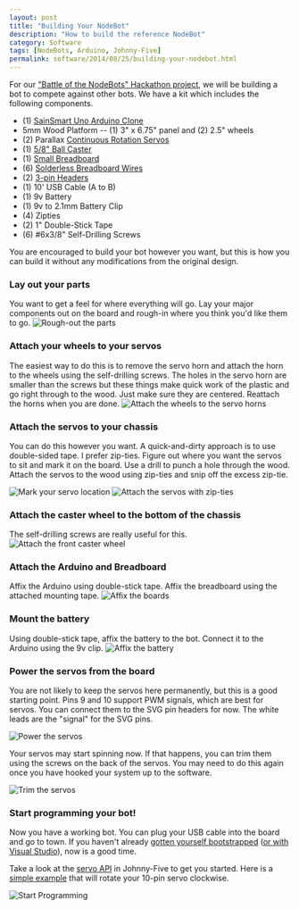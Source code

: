 ```yaml
---
layout: post
title: "Building Your NodeBot"
description: "How to build the reference NodeBot"
category: Software
tags: [NodeBots, Arduino, Johnny-Five]
permalink: software/2014/08/25/building-your-nodebot.html
---
```


For our ["Battle of the NodeBots" Hackathon project](/software/2014/08/23/rise-of-the-nodebots.html), we will be building a bot to compete against other bots.  We have a kit which includes the following components.  

- (1) [SainSmart Uno Arduino Clone](http://www.sainsmart.com/sainsmart-uno-r3-atmega328-au-development-board-compatible-with-arduino-uno-r3.html)
- 5mm Wood Platform -- (1) 3" x 6.75" panel and (2) 2.5" wheels
- (2) Parallax [Continuous Rotation Servos](http://www.parallax.com/product/900-00008)
- (1) [5/8" Ball Caster](http://www.amazon.com/TruePower-Roller-Ball-Transfer-Bearings/dp/B009KAQVWC/ref=sr_1_4)
- (1) [Small Breadboard](http://www.amazon.com/SYB-170-Color-Board-Small-Bread/dp/B00ARUF2JM/ref=sr_1_2)
- (6) [Solderless Breadboard Wires](http://www.amazon.com/Wosang-Solderless-Flexible-Breadboard-Jumper/dp/B005TZJ0AM/ref=pd_bxgy_e_img_y)
- (2) [3-pin Headers](http://www.amazon.com/5pcs-Angle-Single-Header-Strip/dp/B0079SK5MO/ref=sr_1_4)
- (1) 10' USB Cable (A to B)
- (1) 9v Battery
- (1) 9v to 2.1mm Battery Clip
- (4) Zipties
- (2) 1" Double-Stick Tape
- (6) #6x3/8" Self-Drilling Screws

You are encouraged to build your bot however you want, but this is how you can build it without any modifications from the original design.

### Lay out your parts
You want to get a feel for where everything will go.  Lay your major components out on the board and rough-in where you think you'd like them to go.
![Rough-out the parts](/images/nodebot-assemble/nodebot-rough-out.JPG)

### Attach your wheels to your servos
The easiest way to do this is to remove the servo horn and attach the horn to the wheels using the self-drilling screws.  The holes in the servo horn are smaller than the screws but these things make quick work of the plastic and go right through to the wood.  Just make sure they are centered. Reattach the horns when you are done.
![Attach the wheels to the servo horns](/images/nodebot-assemble/nodebot-attach-wheels-to-servo.JPG)

### Attach the servos to your chassis
You can do this however you want.  A quick-and-dirty approach is to use double-sided tape.  I prefer zip-ties.  Figure out where you want the servos to sit and mark it on the board.  Use a drill to punch a hole through the wood.  Attach the servos to the wood using zip-ties and snip off the excess zip-tie.

![Mark your servo location](/images/nodebot-assemble/nodebot-mark-servo-location.JPG)
![Attach the servos with zip-ties](/images/nodebot-assemble/nodebot-attach-servos.JPG)

### Attach the caster wheel to the bottom of the chassis
The self-drilling screws are really useful for this.
![Attach the front caster wheel](/images/nodebot-assemble/nodebot-attach-caster2.JPG)

### Attach the Arduino and Breadboard
Affix the Arduino using double-stick tape.  Affix the breadboard using the attached mounting tape.
![Affix the boards](/images/nodebot-assemble/nodebot-attach-boards.JPG)

### Mount the battery
Using double-stick tape, affix the battery to the bot.  Connect it to the Arduino using the 9v clip.
![Affix the battery](/images/nodebot-assemble/nodebot-attach-battery.JPG)

### Power the servos from the board
You are not likely to keep the servos here permanently, but this is a good starting point.  Pins 9 and 10 support PWM signals, which are best for servos.  You can connect them to the SVG pin headers for now.  The white leads are the "signal" for the SVG pins.

![Power the servos](/images/nodebot-assemble/nodebot-plug-servos.JPG)

Your servos may start spinning now.  If that happens, you can trim them using the screws on the back of the servos.  You may need to do this again once you have hooked your system up to the software.

![Trim the servos](/images/nodebot-assemble/nodebot-calibrate.JPG)

### Start programming your bot!

Now you have a working bot.  You can plug your USB cable into the board and go to town.  If you haven't already [gotten yourself bootstrapped](/software/2014/08/25/bootstrapping-your-arduino-with-firmata-and-johnny-five.html) ([or with Visual Studio](/software/2014/08/25/using-visual-studio-to-program-your-nodebot.html)), now is a good time.

Take a look at the [servo API](https://github.com/rwaldron/johnny-five/wiki/Servo) in Johnny-Five to get you started.  Here is a [simple example](https://github.com/rwaldron/johnny-five/blob/master/docs/servo-continuous.md) that will rotate your 10-pin servo clockwise.

![Start Programming](/images/nodebot-assemble/nodebot-program-bot.JPG)





